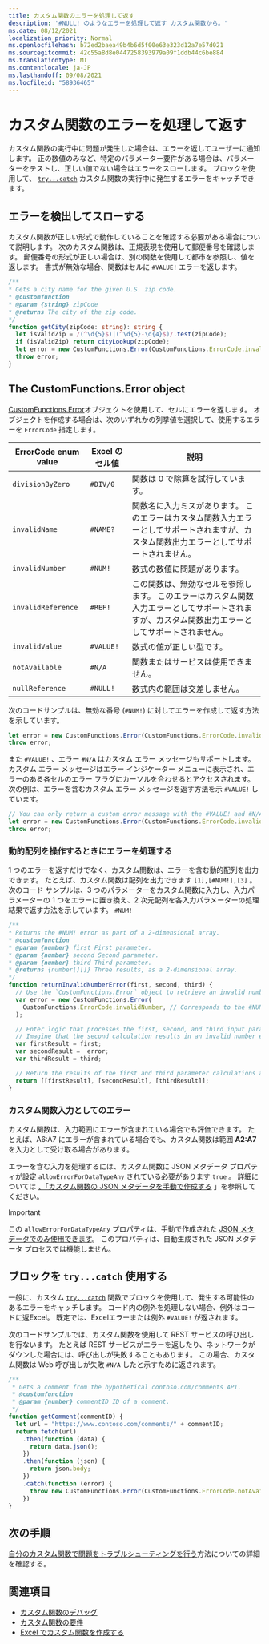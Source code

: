 ```yaml
---
title: カスタム関数のエラーを処理して返す
description: '#NULL! のようなエラーを処理して返す カスタム関数から。'
ms.date: 08/12/2021
localization_priority: Normal
ms.openlocfilehash: b72ed2baea49b4b6d5f00e63e323d12a7e57d021
ms.sourcegitcommit: 42c55a8d8e0447258393979a09f1ddb44c6be884
ms.translationtype: MT
ms.contentlocale: ja-JP
ms.lasthandoff: 09/08/2021
ms.locfileid: "58936465"
---
```

# <a name="handle-and-return-errors-from-your-custom-function"></a>カスタム関数のエラーを処理して返す

カスタム関数の実行中に問題が発生した場合は、エラーを返してユーザーに通知します。 正の数値のみなど、特定のパラメーター要件がある場合は、パラメーターをテストし、正しい値でない場合はエラーをスローします。 ブロックを使用して、 [`try...catch`](https://developer.mozilla.org/docs/Web/JavaScript/Reference/Statements/try...catch) カスタム関数の実行中に発生するエラーをキャッチできます。

## <a name="detect-and-throw-an-error"></a>エラーを検出してスローする

カスタム関数が正しい形式で動作していることを確認する必要がある場合について説明します。 次のカスタム関数は、正規表現を使用して郵便番号を確認します。 郵便番号の形式が正しい場合は、別の関数を使用して都市を参照し、値を返します。 書式が無効な場合、関数はセルに `#VALUE!` エラーを返します。

```typescript
/**
* Gets a city name for the given U.S. zip code.
* @customfunction
* @param {string} zipCode
* @returns The city of the zip code.
*/
function getCity(zipCode: string): string {
  let isValidZip = /(^\d{5}$)|(^\d{5}-\d{4}$)/.test(zipCode);
  if (isValidZip) return cityLookup(zipCode);
  let error = new CustomFunctions.Error(CustomFunctions.ErrorCode.invalidValue, "Please provide a valid U.S. zip code.");
  throw error;
}
```

## <a name="the-customfunctionserror-object"></a>The CustomFunctions.Error object

[CustomFunctions.Error](/javascript/api/custom-functions-runtime/customfunctions.error)オブジェクトを使用して、セルにエラーを返します。 オブジェクトを作成する場合は、次のいずれかの列挙値を選択して、使用するエラーを `ErrorCode` 指定します。

|ErrorCode enum value  |Excel のセル値  |説明  |
|---------------|---------|---------|
|`divisionByZero` | `#DIV/0`  | 関数は 0 で除算を試行しています。 |
|`invalidName`    | `#NAME?`  | 関数名に入力ミスがあります。 このエラーはカスタム関数入力エラーとしてサポートされますが、カスタム関数出力エラーとしてサポートされません。 |
|`invalidNumber`  | `#NUM!`   | 数式の数値に問題があります。 |
|`invalidReference` | `#REF!` | この関数は、無効なセルを参照します。 このエラーはカスタム関数入力エラーとしてサポートされますが、カスタム関数出力エラーとしてサポートされません。|
|`invalidValue`   | `#VALUE!` | 数式の値が正しい型です。 |
|`notAvailable`   | `#N/A`    | 関数またはサービスは使用できません。 |
|`nullReference`  | `#NULL!`  | 数式内の範囲は交差しません。 |

次のコードサンプルは、無効な番号 (`#NUM!`) に対してエラーを作成して返す方法を示しています。

```typescript
let error = new CustomFunctions.Error(CustomFunctions.ErrorCode.invalidNumber);
throw error;
```

また `#VALUE!` 、エラー `#N/A` はカスタム エラー メッセージもサポートします。 カスタム エラー メッセージはエラー インジケーター メニューに表示され、エラーのある各セルのエラー フラグにカーソルを合わせるとアクセスされます。 次の例は、エラーを含むカスタム エラー メッセージを返す方法を示 `#VALUE!` しています。

```typescript
// You can only return a custom error message with the #VALUE! and #N/A errors.
let error = new CustomFunctions.Error(CustomFunctions.ErrorCode.invalidValue, "The parameter can only contain lowercase characters.");
throw error;
```

### <a name="handle-errors-when-working-with-dynamic-arrays"></a>動的配列を操作するときにエラーを処理する

1 つのエラーを返すだけでなく、カスタム関数は、エラーを含む動的配列を出力できます。 たとえば、カスタム関数は配列を出力できます `[1],[#NUM!],[3]` 。 次のコード サンプルは、3 つのパラメーターをカスタム関数に入力し、入力パラメーターの 1 つをエラーに置き換え、2 次元配列を各入力パラメーターの処理結果で返す方法を示しています。 `#NUM!`

```js
/**
* Returns the #NUM! error as part of a 2-dimensional array.
* @customfunction
* @param {number} first First parameter.
* @param {number} second Second parameter.
* @param {number} third Third parameter.
* @returns {number[][]} Three results, as a 2-dimensional array.
*/
function returnInvalidNumberError(first, second, third) {
  // Use the `CustomFunctions.Error` object to retrieve an invalid number error.
  var error = new CustomFunctions.Error(
    CustomFunctions.ErrorCode.invalidNumber, // Corresponds to the #NUM! error in the Excel UI.
  );

  // Enter logic that processes the first, second, and third input parameters.
  // Imagine that the second calculation results in an invalid number error. 
  var firstResult = first;
  var secondResult =  error;
  var thirdResult = third;

  // Return the results of the first and third parameter calculations and a #NUM! error in place of the second result. 
  return [[firstResult], [secondResult], [thirdResult]];
}
```

### <a name="errors-as-custom-function-inputs"></a>カスタム関数入力としてのエラー

カスタム関数は、入力範囲にエラーが含まれている場合でも評価できます。 たとえば、A6:A7 にエラーが含まれている場合でも、カスタム関数は範囲 **A2:A7** を入力として受け取る場合があります。 

エラーを含む入力を処理するには、カスタム関数に JSON メタデータ プロパティが設定 `allowErrorForDataTypeAny` されている必要があります `true` 。 詳細については [、「カスタム関数の JSON メタデータを手動で作成する](custom-functions-json.md#metadata-reference) 」を参照してください。

> [!IMPORTANT]
> この `allowErrorForDataTypeAny` プロパティは、手動で作成された [JSON メタデータでのみ使用できます](custom-functions-json.md)。 このプロパティは、自動生成された JSON メタデータ プロセスでは機能しません。

## <a name="use-trycatch-blocks"></a>ブロックを `try...catch` 使用する

一般に、カスタム [`try...catch`](https://developer.mozilla.org/docs/Web/JavaScript/Reference/Statements/try...catch) 関数でブロックを使用して、発生する可能性のあるエラーをキャッチします。 コード内の例外を処理しない場合、例外はコードに返Excel。 既定では、Excelエラーまたは例外 `#VALUE!` が返されます。

次のコードサンプルでは、カスタム関数を使用して REST サービスの呼び出しを行ないます。 たとえば REST サービスがエラーを返したり、ネットワークがダウンした場合には、呼び出しが失敗することもあります。 この場合、カスタム関数は Web 呼び出しが失敗 `#N/A` したと示すために返されます。

```typescript
/**
 * Gets a comment from the hypothetical contoso.com/comments API.
 * @customfunction
 * @param {number} commentID ID of a comment.
 */
function getComment(commentID) {
  let url = "https://www.contoso.com/comments/" + commentID;
  return fetch(url)
    .then(function (data) {
      return data.json();
    })
    .then(function (json) {
      return json.body;
    })
    .catch(function (error) {
      throw new CustomFunctions.Error(CustomFunctions.ErrorCode.notAvailable);
    })
}
```

## <a name="next-steps"></a>次の手順

[自分のカスタム関数で問題をトラブルシューティングを行う](custom-functions-troubleshooting.md)方法についての詳細を確認する。

## <a name="see-also"></a>関連項目

* [カスタム関数のデバッグ](custom-functions-debugging.md)
* [カスタム関数の要件](custom-functions-requirement-sets.md)
* [Excel でカスタム関数を作成する](custom-functions-overview.md)
